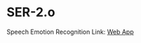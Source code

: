 # SER-2.o
Speech Emotion Recognition
Link:
[Web App](https://share.streamlit.io/mvvr/ser-2.o/main/Speech.py)
